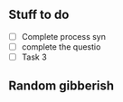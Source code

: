 ## Stuff to do
- [ ] Complete process syn
- [ ] complete the questio
- [ ] Task 3
## Random gibberish

